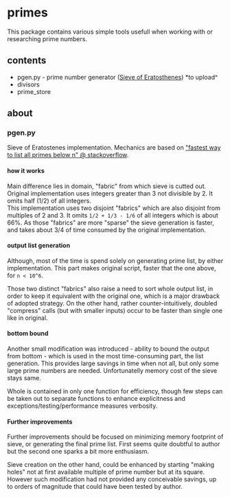 # primes

This package contains various simple tools usefull when working with or researching prime numbers.

## contents
- pgen.py - prime number generator ([Sieve of Eratosthenes](https://en.wikipedia.org/wiki/Sieve_of_Eratosthenes))
*to upload^
- divisors
- prime_store

## about

### pgen.py

Sieve of Eratostenes implementation. Mechanics are based on ["fastest way to list all primes below n" @ stackoverflow](https://stackoverflow.com/questions/2068372/fastest-way-to-list-all-primes-below-n/46635266#46635266). 

#### how it works

Main difference lies in domain, "fabric" from which sieve is cutted out.
Original implementation uses integers greater than 3 not divisible by 2.
It omits half (1/2) of all integers.  
This implementation uses two disjoint "fabrics" which are also disjoint from multiples of 2 and 3.
It omits `1/2 + 1/3 - 1/6` of all integers which is about 66%.
As those "fabrics" are more "sparse" the sieve generation is faster, and takes about 3/4 of time consumed by the original implementation.


#### output list generation  
Although, most of the time is spend solely on generating prime list, by either implementation.
This part makes original script, faster that the one above, for `n < 10^6`.

Those two distinct "fabrics" also raise a need to sort whole output list, in order to keep it equivalent with the original one, which is a major drawback of adopted strategy.
On the other hand, rather counter-intuitively, doubled "compress" calls (but with smaller inputs) occur to be faster than single one like in original.  

#### bottom bound  
Another small modification was introduced - ability to bound the output from bottom - which is used in the most time-consuming part, the list generation.
This provides large savings in time when not all, but only some large prime numbers are needed.
Unfortunatelly memory cost of the sieve stays same.  


Whole is contained in only one function for efficiency, though few steps can be taken out to separate functions to enhance explicitness and exceptions/testing/performance measures verbosity.  

#### Further improvements
Further improvements should be focused on minimizing memory footprint of sieve,
or generating the final prime list.
First seems quite doubtful to author but the second one sparks a bit more enthusiasm.  

Sieve creation on the other hand, could be enhanced by starting "making holes" not at first available multiple of prime number but at its square.
However such modification had not provided any conceivable savings, up to orders of magnitude that could have been tested by author.  
